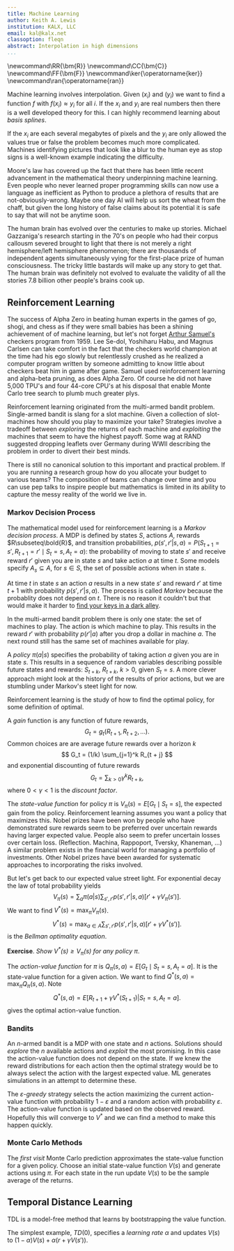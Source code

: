 ```yaml
---
title: Machine Learning
author: Keith A. Lewis
institution: KALX, LLC
email: kal@kalx.net
classoption: fleqn
abstract: Interpolation in high dimensions
...
```


\newcommand\RR{\bm{R}}
\newcommand\CC{\bm{C}}
\newcommand\FF{\bm{F}}
\newcommand\ker{\operatorname{ker}}
\newcommand\ran{\operatorname{ran}}

Machine learning involves interpolation. Given $(x_i)$ and $(y_i)$ we
want to find a function $f$ with $f(x_i) \approx y_i$ for all $i$.
If the $x_i$ and $y_i$ are real numbers then there is a well developed
theory for this. I can highly recommend learning about _basis splines_.

If the $x_i$ are each several megabytes of pixels and the $y_i$ are only
allowed the values true or false the problem becomes much more complicated.
Machines identifying pictures that look like a blur to
the human eye as stop signs is a well-known example indicating the
difficulty.

Moore's law has covered up the fact that there has been little recent
advancement in the mathematical theory underpinning machine learning.
Even people who never learned proper programming skills can now use
a language as inefficient as Python to produce a plethora of results that
are not-obviously-wrong. Maybe one day AI will help us sort the
wheat from the chaff, but given the long history of false claims about
its potential it is safe to say that will not be anytime soon.

The human brain has evolved over the centuries to make up stories.
Michael Gazzaniga's research starting in the 70's on people who had
their corpus callousm severed brought to light that there is not merely
a right hemisphere/left hemisphere phenomenon; there are thousands of
independent agents simultaneously vying for the first-place prize of
human consciousness. The tricky little bastards will make up any story
to get that. The human brain was definitely not evolved to evaluate the
validity of all the stories 7.8 billion other people's brains cook up.

## Reinforcement Learning

The success of Alpha Zero in beating human experts in the games
of go, shogi, and chess as if they were small babies has been a
shining achievement of of machine learning, but let's not forget [Arthur
Samuel's](https://history-computer.com/arthur-samuel-biography-history-and-inventions/)
checkers program from 1959. Lee Se-dol, Yoshiharu Habu, and Magnus
Carlsen can take comfort in the fact that the checkers world champion
at the time had his ego slowly but relentlessly crushed as he realized
a computer program written by someone admitting to know little about
checkers beat him in game after game.
Samuel used reinforcement learning and alpha-beta pruning, as does Alpha Zero.
Of course he did not have 5,000 TPU's and four 44-core CPU's at his disposal
that enable Monte Carlo tree search to plumb much greater plys. 

Reinforcement learning originated from the multi-armed bandit problem.
Single-armed bandit is slang for a slot machine. Given a collection of slot-machines
how should you play to maximize your take? Strategies involve
a tradeoff between _exploring_ the returns of each machine and _exploiting_
the machines that seem to have the highest payoff.
Some wag at RAND suggested dropping leaflets over Germany during WWII describing
the problem in order to divert their best minds.

There is still no canonical solution to this important and practical problem. If
you are running a research group how do you allocate your budget to various teams?
The composition of teams can change over time and you can use pep talks to
inspire people but mathematics is limited in its ability to capture the
messy reality of the world we live in. 

### Markov Decision Process

The mathematical model used for reinforcement learning is a _Markov decision process_.
A MDP is defined by states $S$, actions $A$, rewards
$R\subseteq\bold{R}$, and transition probabilities, $p(s',r'|s,a) =
P(S_{t+1} = s', R_{t+1} = r'\mid S_t = s, A_t = a)$: the probability
of moving to state $s'$ and receive reward $r'$ given you are in
state $s$ and take action $a$ at time $t$.
Some models specify $A_s\subseteq A$, for $s\in S$, the set of possible
actions when in state $s$.

At time $t$ in state $s$ an action $a$ results in a new
state $s'$ and reward $r'$ at time $t+1$ with probability $p(s',r'|s,a)$.
The process is called _Markov_ because the probablity does not depend on $t$.
There is no reason it couldn't but that would make it harder to [find
your keys in a dark alley](https://axispraxis.wordpress.com/2016/03/24/the-streetlight-effect-a-metaphor-for-knowledge-and-ignorance/). 

In the multi-armed bandit problem there is only one state:
the set of machines to play. The action is which machine to play.
This results in the reward $r'$ with probability $p(r'|a)$
after you drop a dollar in machine $a$. The next round still has the same
set of machines available for play.

A _policy_ $π(a|s)$ specifies the probability of taking action $a$
given you are in state $s$. This results in a sequence of random
variables describing possible future states and rewards: $S_{t + k}$,
$R_{t + k}$, $k > 0$, given $S_t = s$.
A more clever approach might look at the
history of the results of prior actions, but we are stumbling under
Markov's steet light for now.

Reinforcement learning is the study of how to find the optimal policy,
for some definition of optimal.

A _gain_ function is any function of future rewards,
$$
G_t = g_t(R_{t+1}, R_{t+2}, \ldots).
$$
Common choices are are average future rewards over a horizon $k$
$$
G_t = (1/k) \sum_{j=1}^k R_{t + j}
$$
and exponential discounting of future rewards 
$$
G_t = \sum_{k > 0} γ^k R_{t + k},
$$
where $0<γ<1$ is the _discount factor_.

The _state-value function_ for policy $π$ is $V_π(s) = E[G_t\mid S_t = s]$,
the expected gain from the policy.  Reinforcement learning assumes
you want a policy that maximizes this.  Nobel prizes have been won by
people who have demonstrated sure rewards seem to be preferred over uncertain rewards
having larger expected value. People also seem to prefer uncertain losses
over certain loss. (Reflection. Machina, Rappoport, Tversky, Khaneman, ...)
A similar problem exists in the financial world for managing a portfolio
of investments. Other Nobel prizes have been awarded for systematic
approaches to incorporating the risks involved.

But let's get back to our expected value street light.
For exponential decay the law of total probability yields
$$
V_π(s) = \sum_a π(a|s) \sum_{s',r'} p(s',r'|s,a)[r' + γ V_π(s')].
$$
We want to find $V^*(s) = \max_π V_π(s)$.
$$
V^*(s) = \max_{a\in A} \sum_{s',r'} p(s',r'|s,a)[r' + γ V^*(s')].
$$
is the _Bellman optimality equation_.

__Exercise__. _Show $V^*(s) \ge V_π(s)$ for any policy $π$_.

The _action-value function_ for $π$ is $Q_π(s,a) = E[G_t\mid S_t = s, A_t = a]$.
It is the state-value function for a given action.  We want
to find $Q^*(s,a) = \max_π Q_π(s,a)$.  Note
$$
Q^*(s,a) = E[R_{t+1} + γ V^*(S_{t+1})|S_t = s, A_t = a].
$$
gives the optimal action-value function.

### Bandits

An $n$-armed bandit is a MDP with one state and $n$ actions.
Solutions should _explore_ the $n$ available actions and
_exploit_ the most promising. In this case the action-value function does
not depend on the state.  If we knew the reward distributions for each
action then the optimal strategy would be to always select the action
with the largest expected value. ML generates simulations in an
attempt to determine these.

The _$ε$-greedy_ strategy selects the action maximizing the current
action-value function with probability $1-ε$ and a random action
with probability $ε$. The action-value function is updated based
on the observed reward. Hopefully this will converge to $V^*$
and we can find a method to make this happen quickly.

### Monte Carlo Methods

The _first visit_ Monte Carlo prediction approximates the state-value function for a given policy.
Choose an initial state-value function $V(s)$ and generate actions using $π$.
For each state in the run update $V(s)$ to be the sample average of the returns.

## Temporal Distance Learning

TDL is a model-free method that learns by bootstrapping the value function.

The simplest example, $TD(0)$, specifies a _learning rate_ $α$ and updates
$V(s)$ to $(1 - α)V(s) + α(r + γV(s'))$.
